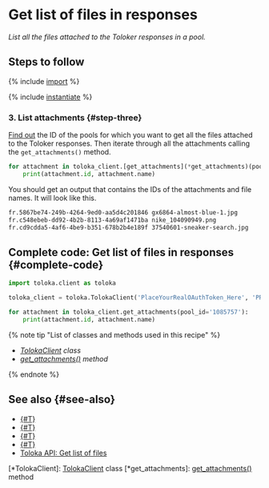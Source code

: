 # Get list of files in responses

_List all the files attached to the Toloker responses in a pool._

## Steps to follow

{% include [import](../_includes/recipes/import.md) %}

{% include [instantiate](../_includes/recipes/instantiate.md) %}

### 3. List attachments {#step-three}

[Find out](get-pools.md) the ID of the pools for which you want to get all the files attached to the Toloker responses. Then iterate through all the attachments calling the `get_attachments()` method.

```python
for attachment in toloka_client.[get_attachments](*get_attachments)(pool_id='1085757'):
    print(attachment.id, attachment.name)
```

You should get an output that contains the IDs of the attachments and file names. It will look like this.

```bash
fr.5867be74-249b-4264-9ed0-aa5d4c201846 gx6864-almost-blue-1.jpg
fr.c548ebeb-dd92-4b2b-8113-4a69af1471ba nike_104090949.png
fr.cd9cdda5-4af6-4be9-b351-678b2b4e189f 37540601-sneaker-search.jpg
```

## Complete code: Get list of files in responses {#complete-code}

```python
import toloka.client as toloka

toloka_client = toloka.TolokaClient('PlaceYourRealOAuthToken_Here', 'PRODUCTION')

for attachment in toloka_client.get_attachments(pool_id='1085757'):
    print(attachment.id, attachment.name)
```

{% note tip "List of classes and methods used in this recipe" %}

- _[TolokaClient](../reference/toloka.client.TolokaClient.md) class_
- _[get_attachments()](../reference/toloka.client.TolokaClient.get_attachments.md) method_

{% endnote %}

## See also {#see-also}

- [{#T}](../../guide/concepts/overview.md)
- [{#T}](learn-basics.md)
- [{#T}](use-cases.md)
- [{#T}](get-pools.md)
- [Toloka API: Get list of files](https://toloka.ai/docs/api/api-reference/#get-/attachments)

[*TolokaClient]: [TolokaClient](../reference/toloka.client.TolokaClient.md) class
[*get_attachments]: [get_attachments()](../reference/toloka.client.TolokaClient.get_attachments.md) method